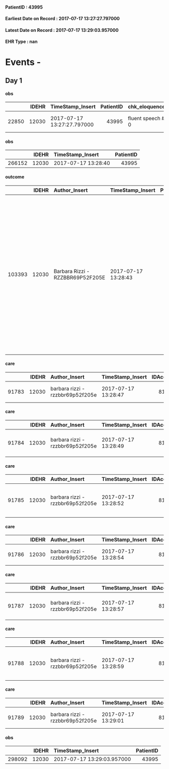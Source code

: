 
#### PatientID : 43995
#### Earliest Date on Record : 2017-07-17 13:27:27.797000
#### Latest Date on Record : 2017-07-17 13:29:03.957000
#### EHR Type : nan

# Events - 

## Day 1

#### obs
|       |   IDEHR | TimeStamp_Insert           |   PatientID | chk_eloquence     | asthenia   | dyspnoea   | body_temp    | agitation_behavior_freq   | mood                           | cognitive_state       |
|------:|--------:|:---------------------------|------------:|:------------------|:-----------|:-----------|:-------------|:--------------------------|:-------------------------------|:----------------------|
| 22850 |   12030 | 2017-07-17 13:27:27.797000 |       43995 | fluent speech # 0 | Severe # 3 | No # 0     | Apyrexia # 0 | quiet # 0                 | demoralization # 03; # 08 Fear | confused at times 0 # |

#### obs
|        |   IDEHR | TimeStamp_Insert    |   PatientID |
|-------:|--------:|:--------------------|------------:|
| 266152 |   12030 | 2017-07-17 13:28:40 |       43995 |

#### outcome
|        |   IDEHR | Author_Insert                    | TimeStamp_Insert    |   PatientID |   IDDigitalSignDocument |   IDPAI_VIDAS | opt_problem                |   opt_problem_num | opt_obiettivo                                                                                                    |   opt_obiettivo_num | opt_stato_problema   |   opt_stato_problema_num | opt_interventi                                                                                                                                                                                                                                                                                                                                                                           |   opt_interventi_num |
|-------:|--------:|:---------------------------------|:--------------------|------------:|------------------------:|--------------:|:---------------------------|------------------:|:-----------------------------------------------------------------------------------------------------------------|--------------------:|:---------------------|-------------------------:|:-----------------------------------------------------------------------------------------------------------------------------------------------------------------------------------------------------------------------------------------------------------------------------------------------------------------------------------------------------------------------------------------|---------------------:|
| 103393 |   12030 | Barbara Rizzi - RZZBBR69P52F205E | 2017-07-17 13:28:43 |       43995 |                  819896 |        105643 | Abnormal neurological # 30 |                 4 | Deletion and cancellation of episodes of confusion and / or hallucinations, delirium, psychomotor agitation # 59 |                   4 | Open Problem # 1     |                        1 | Implementation PAI - Maintain empathic and respectful assistance, addressing the patient by speaking clearly and distinctly # 475; Implementing PAI - Providing simple explanations that do not give rise to misunderstandings # 481; Counseling - Convey your interest and a friendly attitude to the patient # 484; Counseling - Sharing with the caregiver the therapeutic path # 485 |                    4 |

#### care
|       |   IDEHR | Author_Insert                    | TimeStamp_Insert    |   IDAccess | EHRType   |   PatientID |   IDTERAPIE_OUTPAT_VIDAS | ds_altro_farmaco   | ds_dose   | opt_via_di_somm   | ds_ora   | dt_data_inizio      |   opt_pregressa |   opt_somm_terapia |   opt_estemporanea |   opt_termina |   opt_somm_in_pompa | opt_farmaco              |
|------:|--------:|:---------------------------------|:--------------------|-----------:|:----------|------------:|-------------------------:|:-------------------|:----------|:------------------|:---------|:--------------------|----------------:|-------------------:|-------------------:|--------------:|--------------------:|:-------------------------|
| 91783 |   12030 | barbara rizzi - rzzbbr69p52f205e | 2017-07-17 13:28:47 |      81183 | amb       |       43995 |                    69418 | amlodipine         | 1/2 cp    | oral # 0 = 0      | 07 # 7   | 2017-07-17 00:00:00 |               0 |                  0 |                  0 |             0 |                   0 | other (see notes) # 2004 |

#### care
|       |   IDEHR | Author_Insert                    | TimeStamp_Insert    |   IDAccess | EHRType   |   PatientID |   IDTERAPIE_OUTPAT_VIDAS | ds_dose   | opt_via_di_somm   | ds_ora   | dt_data_inizio      |   opt_pregressa |   opt_somm_terapia |   opt_estemporanea |   opt_termina |   opt_somm_in_pompa | opt_farmaco                                    |
|------:|--------:|:---------------------------------|:--------------------|-----------:|:----------|------------:|-------------------------:|:----------|:------------------|:---------|:--------------------|----------------:|-------------------:|-------------------:|--------------:|--------------------:|:-----------------------------------------------|
| 91784 |   12030 | barbara rizzi - rzzbbr69p52f205e | 2017-07-17 13:28:49 |      81183 | amb       |       43995 |                    69419 | 7 gtt     | oral # 0 = 0      | 22 # 22  | 2017-07-17 00:00:00 |               0 |                  0 |                  0 |             0 |                   0 | haloperidol (serenase os gtt 2 mg / ml) # 1806 |

#### care
|       |   IDEHR | Author_Insert                    | TimeStamp_Insert    |   IDAccess | EHRType   |   PatientID |   IDTERAPIE_OUTPAT_VIDAS |   ds_dose | opt_via_di_somm   | ds_ora       | dt_data_inizio      |   opt_pregressa |   opt_somm_terapia |   opt_estemporanea |   opt_termina |   opt_somm_in_pompa | opt_farmaco                                        | Note_al_bisogno   |
|------:|--------:|:---------------------------------|:--------------------|-----------:|:----------|------------:|-------------------------:|----------:|:------------------|:-------------|:--------------------|----------------:|-------------------:|-------------------:|--------------:|--------------------:|:---------------------------------------------------|:------------------|
| 91785 |   12030 | barbara rizzi - rzzbbr69p52f205e | 2017-07-17 13:28:52 |      81183 | amb       |       43995 |                    69420 |         1 | oral # 0 = 0      | at need # 24 | 2017-07-17 00:00:00 |               0 |                  0 |                  0 |             0 |                   0 | acetaminophen (paracetamol 1000 mg tablets) # 1719 | if pain           |

#### care
|       |   IDEHR | Author_Insert                    | TimeStamp_Insert    |   IDAccess | EHRType   |   PatientID |   IDTERAPIE_OUTPAT_VIDAS | ds_altro_farmaco   | ds_dose   | opt_via_di_somm   | ds_ora   | dt_data_inizio      |   opt_pregressa |   opt_somm_terapia |   opt_estemporanea |   opt_termina |   opt_somm_in_pompa | opt_farmaco              |
|------:|--------:|:---------------------------------|:--------------------|-----------:|:----------|------------:|-------------------------:|:-------------------|:----------|:------------------|:---------|:--------------------|----------------:|-------------------:|-------------------:|--------------:|--------------------:|:-------------------------|
| 91786 |   12030 | barbara rizzi - rzzbbr69p52f205e | 2017-07-17 13:28:54 |      81183 | amb       |       43995 |                    69421 | sideral            | 1 cp      | oral # 0 = 0      | 17 # 17  | 2017-07-17 00:00:00 |               0 |                  0 |                  0 |             0 |                   0 | other (see notes) # 2004 |

#### care
|       |   IDEHR | Author_Insert                    | TimeStamp_Insert    |   IDAccess | EHRType   |   PatientID |   IDTERAPIE_OUTPAT_VIDAS |   ds_dose | opt_via_di_somm   | ds_ora   | dt_data_inizio      |   opt_pregressa |   opt_somm_terapia |   opt_estemporanea |   opt_termina |   opt_somm_in_pompa | opt_farmaco                             |
|------:|--------:|:---------------------------------|:--------------------|-----------:|:----------|------------:|-------------------------:|----------:|:------------------|:---------|:--------------------|----------------:|-------------------:|-------------------:|--------------:|--------------------:|:----------------------------------------|
| 91787 |   12030 | barbara rizzi - rzzbbr69p52f205e | 2017-07-17 13:28:57 |      81183 | amb       |       43995 |                    69422 |         1 | oral # 0 = 0      | 08 # 8   | 2017-07-17 00:00:00 |               0 |                  0 |                  0 |             0 |                   0 | furosemide (25 mg lasix tablets) # 1223 |

#### care
|       |   IDEHR | Author_Insert                    | TimeStamp_Insert    |   IDAccess | EHRType   |   PatientID |   IDTERAPIE_OUTPAT_VIDAS | ds_dose   | opt_via_di_somm   | ds_ora   | dt_data_inizio      |   opt_pregressa |   opt_somm_terapia |   opt_estemporanea |   opt_termina |   opt_somm_in_pompa | opt_farmaco                                     |
|------:|--------:|:---------------------------------|:--------------------|-----------:|:----------|------------:|-------------------------:|:----------|:------------------|:---------|:--------------------|----------------:|-------------------:|-------------------:|--------------:|--------------------:|:------------------------------------------------|
| 91788 |   12030 | barbara rizzi - rzzbbr69p52f205e | 2017-07-17 13:28:59 |      81183 | amb       |       43995 |                    69423 | 150 mg    | oral # 0 = 0      | 08 # 8   | 2017-07-17 00:00:00 |               0 |                  0 |                  0 |             0 |                   0 | allopurinol (allopurinol 300 mg tablets) # 1585 |

#### care
|       |   IDEHR | Author_Insert                    | TimeStamp_Insert    |   IDAccess | EHRType   |   PatientID |   IDTERAPIE_OUTPAT_VIDAS | ds_dose   | opt_via_di_somm   | ds_ora   | dt_data_inizio      |   opt_pregressa |   opt_somm_terapia |   opt_estemporanea |   opt_termina |   opt_somm_in_pompa | opt_farmaco                    |
|------:|--------:|:---------------------------------|:--------------------|-----------:|:----------|------------:|-------------------------:|:----------|:------------------|:---------|:--------------------|----------------:|-------------------:|-------------------:|--------------:|--------------------:|:-------------------------------|
| 91789 |   12030 | barbara rizzi - rzzbbr69p52f205e | 2017-07-17 13:29:01 |      81183 | amb       |       43995 |                    69424 | 2 tbsp    | oral # 0 = 0      | 08 # 8   | 2017-07-17 00:00:00 |               0 |                  0 |                  0 |             0 |                   0 | senna leaf (xprep flac) # 1028 |

#### obs
|        |   IDEHR | TimeStamp_Insert           |   PatientID |
|-------:|--------:|:---------------------------|------------:|
| 298092 |   12030 | 2017-07-17 13:29:03.957000 |       43995 |


